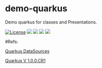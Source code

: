 # demo-quarkus
Demo quarkus for classes and Presentations.

[![License](https://img.shields.io/github/license/rodrigofujioka/demo-quarkus.svg)](https://opensource.org/licenses/MIT)
<img src="https://img.shields.io/github/followers/rodrigofujioka?label=Follow&style=plastic">
<img src="https://img.shields.io/github/forks/rodrigofujioka/demo-quarkus?color=SSSS&label=Fork&style=plastic">
<a href="https://github.com/rodrigofujioka/demo-quarkus/graphs/contributors" alt="Contributors">
   <img src="https://img.shields.io/github/contributors/rodrigofujioka/demo-quarkus" /></a>
<a href="https://github.com/rodrigofujioka/demo-quarkus/pulse" alt="Activity">
    <img src="https://img.shields.io/github/commit-activity/m/rodrigofujioka/demo-quarkus" /></a>  
   
   
#Refs:

[Quarkus DataSources](https://quarkus.io/guides/datasource)

[Quarkus V 1.0.0.CR1](https://github.com/quarkusio/quarkus/releases/tag/1.0.0.CR1)
 
 




